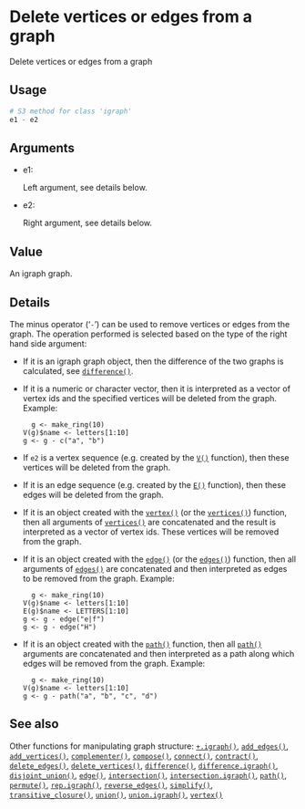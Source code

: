# Delete vertices or edges from a graph

Delete vertices or edges from a graph

## Usage

``` r
# S3 method for class 'igraph'
e1 - e2
```

## Arguments

- e1:

  Left argument, see details below.

- e2:

  Right argument, see details below.

## Value

An igraph graph.

## Details

The minus operator (‘`-`’) can be used to remove vertices or edges from
the graph. The operation performed is selected based on the type of the
right hand side argument:

- If it is an igraph graph object, then the difference of the two graphs
  is calculated, see
  [`difference()`](https://r.igraph.org/reference/difference.md).

- If it is a numeric or character vector, then it is interpreted as a
  vector of vertex ids and the specified vertices will be deleted from
  the graph. Example:

        g <- make_ring(10)
      V(g)$name <- letters[1:10]
      g <- g - c("a", "b")

- If `e2` is a vertex sequence (e.g. created by the
  [`V()`](https://r.igraph.org/reference/V.md) function), then these
  vertices will be deleted from the graph.

- If it is an edge sequence (e.g. created by the
  [`E()`](https://r.igraph.org/reference/E.md) function), then these
  edges will be deleted from the graph.

- If it is an object created with the
  [`vertex()`](https://r.igraph.org/reference/vertex.md) (or the
  [`vertices()`](https://r.igraph.org/reference/vertex.md)) function,
  then all arguments of
  [`vertices()`](https://r.igraph.org/reference/vertex.md) are
  concatenated and the result is interpreted as a vector of vertex ids.
  These vertices will be removed from the graph.

- If it is an object created with the
  [`edge()`](https://r.igraph.org/reference/edge.md) (or the
  [`edges()`](https://r.igraph.org/reference/edge.md)) function, then
  all arguments of [`edges()`](https://r.igraph.org/reference/edge.md)
  are concatenated and then interpreted as edges to be removed from the
  graph. Example:

        g <- make_ring(10)
      V(g)$name <- letters[1:10]
      E(g)$name <- LETTERS[1:10]
      g <- g - edge("e|f")
      g <- g - edge("H")

- If it is an object created with the
  [`path()`](https://r.igraph.org/reference/path.md) function, then all
  [`path()`](https://r.igraph.org/reference/path.md) arguments are
  concatenated and then interpreted as a path along which edges will be
  removed from the graph. Example:

        g <- make_ring(10)
      V(g)$name <- letters[1:10]
      g <- g - path("a", "b", "c", "d")

## See also

Other functions for manipulating graph structure:
[`+.igraph()`](https://r.igraph.org/reference/plus-.igraph.md),
[`add_edges()`](https://r.igraph.org/reference/add_edges.md),
[`add_vertices()`](https://r.igraph.org/reference/add_vertices.md),
[`complementer()`](https://r.igraph.org/reference/complementer.md),
[`compose()`](https://r.igraph.org/reference/compose.md),
[`connect()`](https://r.igraph.org/reference/ego.md),
[`contract()`](https://r.igraph.org/reference/contract.md),
[`delete_edges()`](https://r.igraph.org/reference/delete_edges.md),
[`delete_vertices()`](https://r.igraph.org/reference/delete_vertices.md),
[`difference()`](https://r.igraph.org/reference/difference.md),
[`difference.igraph()`](https://r.igraph.org/reference/difference.igraph.md),
[`disjoint_union()`](https://r.igraph.org/reference/disjoint_union.md),
[`edge()`](https://r.igraph.org/reference/edge.md),
[`intersection()`](https://r.igraph.org/reference/intersection.md),
[`intersection.igraph()`](https://r.igraph.org/reference/intersection.igraph.md),
[`path()`](https://r.igraph.org/reference/path.md),
[`permute()`](https://r.igraph.org/reference/permute.md),
[`rep.igraph()`](https://r.igraph.org/reference/rep.igraph.md),
[`reverse_edges()`](https://r.igraph.org/reference/reverse_edges.md),
[`simplify()`](https://r.igraph.org/reference/simplify.md),
[`transitive_closure()`](https://r.igraph.org/reference/transitive_closure.md),
[`union()`](https://r.igraph.org/reference/union.md),
[`union.igraph()`](https://r.igraph.org/reference/union.igraph.md),
[`vertex()`](https://r.igraph.org/reference/vertex.md)
